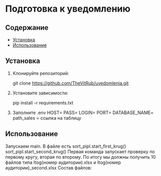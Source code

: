 # Подготовка к уведомлению

## Содержание

- [Установка](#установка)
- [Использование](#использование)

## Установка


1. Клонируйте репозиторий:
   
   git clone https://github.com/TheVitRub/uvedomlenia.git   

2. Установите зависимости:

    pip install -r requirements.txt

3. Заполните .env
HOST=
PASS=
LOGIN=
PORT=
DATABASE_NAME=
path_sales = ссылка на таблицу

## Использование

Запускаем main. В файле есть 
    sort_pipl.start_first_krug()
    sort_pipl.start_second_krug()
Первая команда запускает проверку по первому кругу, вторая по второму.
По итогу мы должны получить 10 файлов типа Itog(номер аудитории).xlsx и Itog(номер аудитории)_second.xlsx
  Состав файлов:

   
